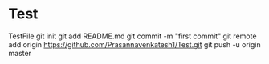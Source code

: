 Test
====

TestFile
git init
git add README.md
git commit -m "first commit"
git remote add origin https://github.com/Prasannavenkatesh1/Test.git
git push -u origin master

